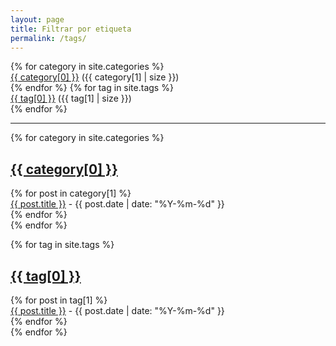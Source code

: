 ```yaml
---
layout: page
title: Filtrar por etiqueta
permalink: /tags/
---
```


<!-- Mostrar todos los tags como enlaces -->
<div class="button-list">
  {% for category in site.categories %}
  <div class="tag-button"><a href="#{{ category[0] }}">{{ category[0] }}</a> ({{ category[1] | size }})</div>
  {% endfor %}
  {% for tag in site.tags %}
  <div class="tag-button"><a href="#{{ tag[0] }}">{{ tag[0] }}</a> ({{ tag[1] | size }})</div>
  {% endfor %}


</div>

<hr>

<!-- Mostrar posts agrupados por tag -->
{% for category in site.categories %}
  <h2 id="{{ category[0] }}"><a href= "/tags/{{ category[0] }}">{{ category[0] }}</a></h2>
  <div>
  {% for post in category[1] %}
    <div><a href="{{ post.url }}">{{ post.title }}</a> - {{ post.date | date: "%Y-%m-%d" }}</div>
  {% endfor %}
  </div>
{% endfor %}

{% for tag in site.tags %}
  <h2 id="{{ tag[0] }}"><a href= "/tags/{{ tag[0] }}">{{ tag[0] }}</a></h2>
  <div>
  {% for post in tag[1] %}
    <div><a href="{{ post.url }}">{{ post.title }}</a> - {{ post.date | date: "%Y-%m-%d" }}</div>
  {% endfor %}
  </div>
{% endfor %}
